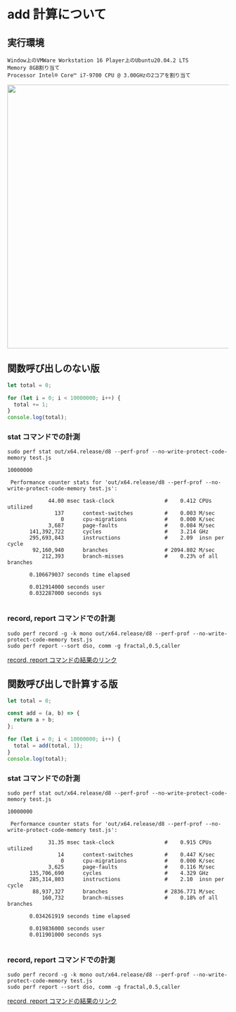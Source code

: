# add 計算について

## 実行環境

```
Window上のVMWare Workstation 16 Player上のUbuntu20.04.2 LTS
Memory 8GB割り当て
Processor Intel® Core™ i7-9700 CPU @ 3.00GHzの2コアを割り当て
```

<img src="https://user-images.githubusercontent.com/49422601/119885136-63670080-bf6c-11eb-8948-6f6aa17e5a34.png" width="600px">

## 関数呼び出しのない版

```javascript
let total = 0;

for (let i = 0; i < 10000000; i++) {
  total += 1;
}
console.log(total);
```

### stat コマンドでの計測

```shell
sudo perf stat out/x64.release/d8 --perf-prof --no-write-protect-code-memory test.js
```

```shell
10000000

 Performance counter stats for 'out/x64.release/d8 --perf-prof --no-write-protect-code-memory test.js':

             44.00 msec task-clock                #    0.412 CPUs utilized
               137      context-switches          #    0.003 M/sec
                 0      cpu-migrations            #    0.000 K/sec
             3,687      page-faults               #    0.084 M/sec
       141,392,722      cycles                    #    3.214 GHz
       295,693,843      instructions              #    2.09  insn per cycle
        92,160,940      branches                  # 2094.802 M/sec
           212,393      branch-misses             #    0.23% of all branches

       0.106679037 seconds time elapsed

       0.012914000 seconds user
       0.032287000 seconds sys


```

### record, report コマンドでの計測

```shell
sudo perf record -g -k mono out/x64.release/d8 --perf-prof --no-write-protect-code-memory test.js
sudo perf report --sort dso, comm -g fractal,0.5,caller
```

[record, report コマンドの結果のリンク](https://github.com/UMASHIBA1/v8-perf-report/tree/main/add-test/no-func-add-perf-report.txt)

## 関数呼び出しで計算する版

```javascript
let total = 0;

const add = (a, b) => {
  return a + b;
};

for (let i = 0; i < 10000000; i++) {
  total = add(total, 1);
}
console.log(total);
```

### stat コマンドでの計測

```shell
sudo perf stat out/x64.release/d8 --perf-prof --no-write-protect-code-memory test.js
```

```shell
10000000

 Performance counter stats for 'out/x64.release/d8 --perf-prof --no-write-protect-code-memory test.js':

             31.35 msec task-clock                #    0.915 CPUs utilized
                14      context-switches          #    0.447 K/sec
                 0      cpu-migrations            #    0.000 K/sec
             3,625      page-faults               #    0.116 M/sec
       135,706,690      cycles                    #    4.329 GHz
       285,314,803      instructions              #    2.10  insn per cycle
        88,937,327      branches                  # 2836.771 M/sec
           160,732      branch-misses             #    0.18% of all branches

       0.034261919 seconds time elapsed

       0.019836000 seconds user
       0.011901000 seconds sys


```

### record, report コマンドでの計測

```shell
sudo perf record -g -k mono out/x64.release/d8 --perf-prof --no-write-protect-code-memory test.js
sudo perf report --sort dso, comm -g fractal,0.5,caller
```

[record, report コマンドの結果のリンク](https://github.com/UMASHIBA1/v8-perf-report/tree/main/add-test/call-func-add-perf-report.txt)
